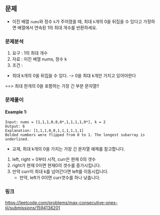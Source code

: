 ## 문제 
- 이진 배열 `nums`와 정수 `k`가 주어졌을 때, 최대 `k`개의 0을 뒤집을 수 있다고 가정하면 배열에서 연속된 1의 최대 개수를 반환하세요.
### 문제분석
1. 요구 : 1의 최대 개수
2. 자료 : 이진 배열 nums, 정수 k
3. 조건 :
- 최대 k개의 0을 뒤집을 수 있다. -> 0을 최대 k개만 가지고 있어야한다

==> 최대 한개의 0을 포함하는 가장 긴 부분 문자열!!

### 문제풀이

#### Example 1:
~~~text
Input: nums = [1,1,1,0,0,0*,1,1,1,1,0*], k = 2
Output: 6
Explanation: [1,1,1,0,0,1,1,1,1,1,1]
Bolded numbers were flipped from 0 to 1. The longest subarray is underlined.
~~~

- 교재, 최대 k개의 0을 가지는 가장 긴 문자열 예제를 참고합니다.
1. left, right = 0부터 시작, curr은 현재 0의 갯수
2. right가 현재 0이면 현재0의 갯수를 증가시킵니다.
3. 만약 curr이 최대 k를 넘어간다면 left를 이동시킵니다.
   - 만약, left가 0이면 curr갯수를 하나 낮춥니다. 

### 링크
https://leetcode.com/problems/max-consecutive-ones-iii/submissions/1594138201